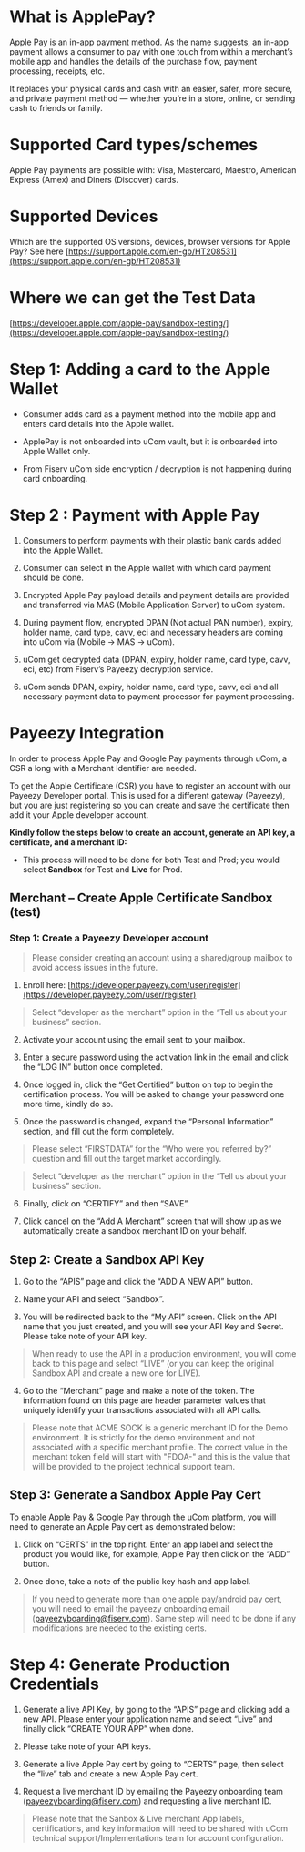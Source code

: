 # What is ApplePay?

Apple Pay is an in-app payment method. As the name suggests, an in-app payment allows a consumer to pay with one touch from within a merchant’s mobile app and handles the details of the purchase flow, payment processing, receipts, etc.

It replaces your physical cards and cash with an easier, safer, more secure, and private payment method — whether you’re in a store, online, or sending cash to friends or family.

# Supported Card types/schemes

Apple Pay payments are possible with: Visa, Mastercard, Maestro, American Express (Amex) and Diners (Discover) cards.

# Supported Devices

Which are the supported OS versions, devices, browser versions for Apple Pay? See here [https://support.apple.com/en-gb/HT208531](https://support.apple.com/en-gb/HT208531)

# Where we can get the Test Data

[https://developer.apple.com/apple-pay/sandbox-testing/](https://developer.apple.com/apple-pay/sandbox-testing/)

# Step 1: Adding a card to the Apple Wallet

* Consumer adds card as a payment method into the mobile app and enters card details into the Apple wallet.

* ApplePay is not onboarded into uCom vault, but it is onboarded into Apple Wallet only.

* From Fiserv uCom side encryption / decryption is not happening during card onboarding.

# Step 2 : Payment with Apple Pay

1. Consumers to perform payments with their plastic bank cards added into the Apple Wallet.

2. Consumer can select in the Apple wallet with which card payment should be done.

3. Encrypted Apple Pay payload details and payment details are provided and transferred via MAS (Mobile Application Server) to uCom system.

4. During payment flow, encrypted DPAN (Not actual PAN number), expiry, holder name, card type, cavv, eci and necessary headers are coming into uCom via (Mobile -> MAS -> uCom).

5. uCom get decrypted data (DPAN, expiry, holder name, card type, cavv, eci, etc) from Fiserv’s Payeezy decryption service.

6. uCom sends DPAN, expiry, holder name, card type, cavv, eci and all necessary payment data to payment processor for payment processing.

# Payeezy Integration

In order to process Apple Pay and Google Pay payments through uCom, a CSR a long with a Merchant Identifier are needed.

To get the Apple Certificate (CSR) you have to register an account with our Payeezy Developer portal. This is used for a different gateway (Payeezy), but you are just registering so you can create and save the certificate then add it your Apple developer account.

**Kindly follow the steps below to create an account, generate an API key, a certificate, and a merchant ID:**

-  This process will need to be done for both Test and Prod; you would select **Sandbox** for Test and **Live** for Prod.

## Merchant – Create Apple Certificate Sandbox (test)

### Step 1: Create a Payeezy Developer account

>Please consider creating an account using a shared/group mailbox to avoid access issues in the future. 

1) Enroll here: [https://developer.payeezy.com/user/register](https://developer.payeezy.com/user/register)
>Select “developer as the merchant” option in the “Tell us about your business” section. 

2) Activate your account using the email sent to your mailbox. 

3) Enter a secure password using the activation link in the email and click the “LOG IN” button once
completed. 

4) Once logged in, click the “Get Certified” button on top to begin the certification process. You will be asked to change your password one more time, kindly do so. 

5) Once the password is changed, expand the “Personal Information” section, and fill out the form
completely. 

>Please select “FIRSTDATA” for the “Who were you referred by?” question and fill out the target market accordingly.

>Select “developer as the merchant” option in the “Tell us about your business” section. 

6) Finally, click on “CERTIFY” and then “SAVE”. 

7) Click cancel on the “Add A Merchant” screen that will show up as we automatically create a
sandbox merchant ID on your behalf. 

## Step 2: Create a Sandbox API Key 

1) Go to the “APIS” page and click the “ADD A NEW API” button. 

2) Name your API and select “Sandbox”. 

3) You will be redirected back to the “My API” screen. Click on the API name that you just created, and you will see your API Key and Secret. Please take note of your API key. 

>When ready to use the API in a production environment, you will come back to this page and select “LIVE” (or you can keep the original Sandbox API and create a new one for LIVE).

4) Go to the “Merchant” page and make a note of the token. The information found on this page are header parameter values that uniquely identify your transactions associated with all API calls.

>Please note that ACME SOCK is a generic merchant ID for the Demo environment. It is strictly for the demo environment and not associated with a specific merchant profile. The correct value in the merchant token field will start with "FDOA-" and this is the value that will be provided to the project technical support team. 

## Step 3: Generate a Sandbox Apple Pay Cert 
To enable Apple Pay & Google Pay through the uCom platform, you will need to generate an Apple Pay cert as demonstrated below: 

1) Click on “CERTS” in the top right. Enter an app label and select the product you would like, for example, Apple Pay then click on the “ADD” button. 

2) Once done, take a note of the public key hash and app label. 

>If you need to generate more than one apple pay/android pay cert, you will need to email the payeezy onboarding email (payeezyboarding@fiserv.com). Same step will need to be done if any modifications are needed to the existing certs. 

# Step 4: Generate Production Credentials 

1) Generate a live API Key, by going to the “APIS” page and clicking add a new API. Please enter your application name and select “Live” and finally click “CREATE
YOUR APP” when done.

2) Please take note of your API keys. 

3) Generate a live Apple Pay cert by going to “CERTS” page, then select the “live” tab and create a new Apple Pay cert. 

4) Request a live merchant ID by emailing the Payeezy onboarding team (payeezyboarding@fiserv.com) and requesting a live merchant ID. 

>Please note that the Sanbox & Live merchant App labels, certifications, and key information will need to be shared with uCom technical support/Implementations team for account configuration. 



